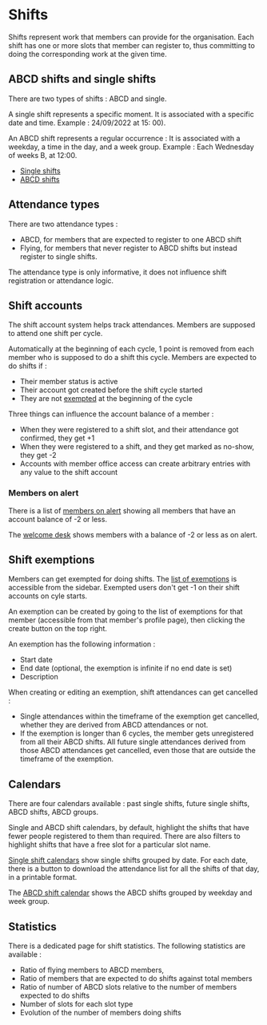 # Shifts

Shifts represent work that members can provide for the organisation. Each shift has one or more slots that member can
register to, thus committing to doing the corresponding work at the given time.

## ABCD shifts and single shifts

There are two types of shifts : ABCD and single.

A single shift represents a specific moment. It is associated with a specific date and time. Example : 24/09/2022 at 15:
00).

An ABCD shift represents a regular occurrence : It is associated with a weekday, a time in the day, and a week group.
Example : Each Wednesday of weeks B, at 12:00.

- [Single shifts](./shifts_single)
- [ABCD shifts](./shifts_abcd)

## Attendance types

There are two attendance types :

- ABCD, for members that are expected to register to one ABCD shift
- Flying, for members that never register to ABCD shifts but instead register to single shifts.

The attendance type is only informative, it does not influence shift registration or attendance logic.

## Shift accounts

The shift account system helps track attendances. Members are supposed to attend one shift per cycle.

Automatically at the beginning of each cycle, 1 point is removed from each member who is supposed to do a shift this
cycle. Members are expected to do shifts if :

- Their member status is active
- Their account got created before the shift cycle started
- They are not [exempted](#shift-exemptions) at the beginning of the cycle

Three things can influence the account balance of a member :

- When they were registered to a shift slot, and their attendance got confirmed, they get +1
- When they were registered to a shift, and they get marked as no-show, they get -2
- Accounts with member office access can create arbitrary entries with any value to the shift account

### Members on alert

There is a list of [members on alert](https://members-test.supercoop.de/shifts/members_on_alert) showing all members
that have an account balance of -2 or less.

The [welcome desk](./welcome_desk) shows members with a balance of -2 or less as on alert.

## Shift exemptions

Members can get exempted for doing shifts.
The [list of exemptions](https://members-test.supercoop.de/shifts/shift_exemption) is accessible from the sidebar.
Exempted users don't get -1 on their shift accounts on cyle starts.

An exemption can be created by going to the list of exemptions for that member (accessible from that member's profile
page), then clicking the create button on the top right.

An exemption has the following information :

- Start date
- End date (optional, the exemption is infinite if no end date is set)
- Description

When creating or editing an exemption, shift attendances can get cancelled :

- Single attendances within the timeframe of the exemption get cancelled, whether they are derived from ABCD attendances
  or not.
- If the exemption is longer than 6 cycles, the member gets unregistered from all their ABCD shifts. All future single
  attendances derived from those ABCD attendances get cancelled, even those that are outside the timeframe of the
  exemption.

## Calendars

There are four calendars available : past single shifts, future single shifts, ABCD shifts, ABCD groups.

Single and ABCD shift calendars, by default, highlight the shifts that have fewer people registered to them than
required. There are also filters to highlight shifts that have a free slot for a particular slot name.

[Single shift calendars](https://members.supercoop.de/shifts/calendar) show single shifts grouped by date. For each
date, there is a button to download the attendance list for all the shifts of that day, in a printable format.

The [ABCD shift calendar](https://members.supercoop.de/shifts/shifttemplate/overview) shows the ABCD shifts grouped by
weekday and week group.

## Statistics

There is a dedicated page for shift statistics. The following statistics are available :

- Ratio of flying members to ABCD members,
- Ratio of members that are expected to do shifts against total members
- Ratio of number of ABCD slots relative to the number of members expected to do shifts
- Number of slots for each slot type
- Evolution of the number of members doing shifts
